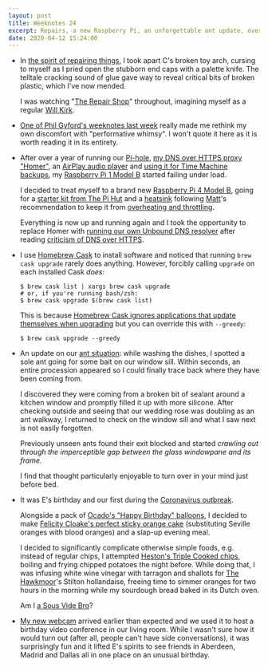 ```yaml
---
layout: post
title: Weeknotes 24
excerpt: Repairs, a new Raspberry Pi, an unforgettable ant update, overcomplicated cooking and an unusual birthday.
date: 2020-04-12 15:24:00
---
```

*   In [the spirit of repairing things](https://therestartproject.org "The Restart Project"), I took apart C's broken toy arch, cursing to myself as I pried open the stubborn end caps with a palette knife. The telltale cracking sound of glue gave way to reveal critical bits of broken plastic, which I've now mended.

    I was watching "[The Repair Shop](https://www.bbc.co.uk/iplayer/episode/m000h4n6/the-repair-shop-series-6-episode-4)" throughout, imagining myself as a regular [Will Kirk](http://www.williamkirkrestoration.co.uk).

*   [One of Phil Gyford's weeknotes last week](https://www.gyford.com/phil/writing/2020/04/05/weeknotes/#s2) really made me rethink my own discomfort with "performative whimsy". I won't quote it here as it is worth reading it in its entirety.

*   After over a year of running our [Pi-hole](https://pi-hole.net), [my DNS over HTTPS proxy "Homer"](https://github.com/mudge/homer), an [AirPlay audio player](https://github.com/mikebrady/shairport-sync) and [using it for Time Machine backups](/2019/11/12/using-a-raspberry-pi-for-time-machine/), my [Raspberry Pi 1 Model B](https://www.raspberrypi.org/products/raspberry-pi-1-model-b-plus/) started failing under load.

    I decided to treat myself to a brand new [Raspberry Pi 4 Model B](https://www.raspberrypi.org/products/raspberry-pi-4-model-b/), going for a [starter kit from The Pi Hut](https://thepihut.com/collections/raspberry-pi-kits-and-bundles/products/raspberry-pi-starter-kit) and a [heatsink](https://thepihut.com/products/xl-raspberry-pi-4-heatsink) following [Matt](https://mobile.twitter.com/matt_macleod)'s recommendation to keep it from [overheating and throttling](https://www.raspberrypi.org/blog/thermal-testing-raspberry-pi-4/).

    Everything is now up and running again and I took the opportunity to replace Homer with [running our own Unbound DNS resolver](https://docs.pi-hole.net/guides/unbound/) after reading [criticism of DNS over HTTPS](https://en.wikipedia.org/wiki/DNS_over_HTTPS#Criticism).

*   I use [Homebrew Cask](https://github.com/Homebrew/homebrew-cask) to install software and noticed that running `brew cask upgrade` rarely does anything. However, forcibly calling `upgrade` on each installed Cask _does_:

    ```shell
    $ brew cask list | xargs brew cask upgrade
    # or, if you're running bash/zsh:
    $ brew cask upgrade $(brew cask list)
    ```

    This is because [Homebrew Cask ignores applications that update themselves when upgrading](https://github.com/Homebrew/homebrew-cask/blob/master/USAGE.md#updatingupgrading-casks) but you can override this with `--greedy`:

    ```shell
    $ brew cask upgrade --greedy
    ```

*   An update on our [ant situation](/2020/04/05/weeknotes-23/): while washing the dishes, I spotted a sole ant going for some bait on our window sill. Within seconds, an entire procession appeared so I could finally trace back where they have been coming from.

    I discovered they were coming from a broken bit of sealant around a kitchen window and promptly filled it up with more silicone. After checking outside and seeing that our wedding rose was doubling as an ant walkway, I returned to check on the window sill and what I saw next is not easily forgotten.

    Previously unseen ants found their exit blocked and started _crawling out through the imperceptible gap between the glass windowpane and its frame_.

    I find that thought particularly enjoyable to turn over in your mind just before bed.

*   It was E's birthday and our first during the [Coronavirus outbreak](https://www.gov.uk/government/publications/coronavirus-outbreak-faqs-what-you-can-and-cant-do/coronavirus-outbreak-faqs-what-you-can-and-cant-do).

    Alongside a pack of [Ocado's "Happy Birthday" balloons](https://www.ocado.com/products/9-happy-birthday-balloons-341958011), I decided to make [Felicity Cloake's perfect sticky orange cake](https://www.theguardian.com/lifeandstyle/wordofmouth/2017/feb/02/how-to-cook-the-perfect-sticky-orange-cake) (substituting Seville oranges with blood oranges) and a slap-up evening meal.

    I decided to significantly complicate otherwise simple foods, e.g. instead of regular chips, I attempted [Heston's Triple Cooked chips](https://www.thefatduckgroup.com/hestons-triple-cooked-chips/), boiling and frying chipped potatoes the night before. While doing that, I was infusing white wine vinegar with tarragon and shallots for [The Hawkmoor](https://thehawksmoor.com)'s Stilton hollandaise, freeing time to simmer oranges for two hours in the morning while my sourdough bread baked in its Dutch oven.

    Am I [a Sous Vide Bro](https://www.gq.com/story/the-best-way-to-sous-vide-is-to-shut-up-about-it)?

*   [My new webcam](/2020/03/29/weeknotes-22/) arrived earlier than expected and we used it to host a birthday video conference in our living room. While I wasn't sure how it would turn out (after all, people can't have side conversations), it was surprisingly fun and it lifted E's spirits to see friends in Aberdeen, Madrid and Dallas all in one place on an unusual birthday.
